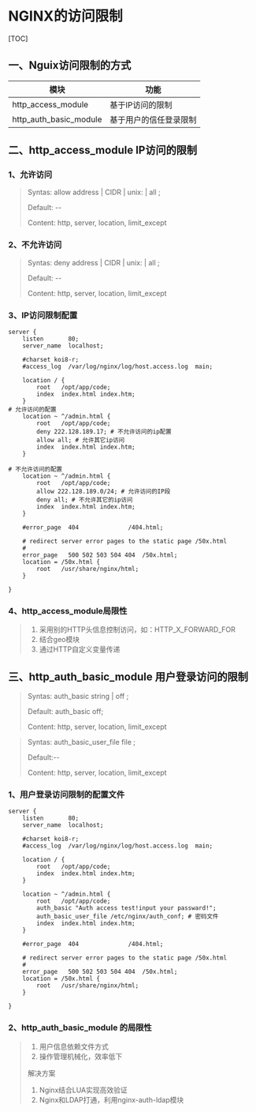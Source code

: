 # NGINX的访问限制

[TOC]

## 一、Nguix访问限制的方式

| 模块                   | 功能                   |
| ---------------------- | ---------------------- |
| http_access_module     | 基于IP访问的限制       |
| http_auth_basic_module | 基于用户的信任登录限制 |

## 二、http_access_module IP访问的限制

### 1、允许访问

> Syntas: allow address | CIDR | unix: | all ;
>
> Default: --
>
> Content: http, server, location, limit_except

### 2、不允许访问

> Syntas: deny address | CIDR | unix: | all ;
>
> Default: --
>
> Content: http, server, location, limit_except

### 3、IP访问限制配置

```shell
server {
    listen       80;
    server_name  localhost;

    #charset koi8-r;
    #access_log  /var/log/nginx/log/host.access.log  main;

    location / {
        root   /opt/app/code;
        index  index.html index.htm;
    }
# 允许访问的配置
    location ~ ^/admin.html {
        root   /opt/app/code;
        deny 222.128.189.17; # 不允许访问的ip配置
        allow all; # 允许其它ip访问
        index  index.html index.htm;
    }
    
# 不允许访问的配置
    location ~ ^/admin.html {
        root   /opt/app/code;
        allow 222.128.189.0/24; # 允许访问的IP段
        deny all; # 不允许其它的ip访问
        index  index.html index.htm;
    }

    #error_page  404              /404.html;

    # redirect server error pages to the static page /50x.html
    #
    error_page   500 502 503 504 404  /50x.html;
    location = /50x.html {
        root   /usr/share/nginx/html;
    }

}
```

### 4、http_access_module局限性

> 1. 采用别的HTTP头信息控制访问，如：HTTP_X_FORWARD_FOR
> 2. 结合geo模块
> 3. 通过HTTP自定义变量传递

## 三、http_auth_basic_module 用户登录访问的限制

> Syntas: auth_basic string | off ;
>
> Default: auth_basic  off;
>
> Content: http, server, location, limit_except



> Syntas: auth_basic_user_file file ;
>
> Default:--
>
> Content: http, server, location, limit_except

### 1、用户登录访问限制的配置文件

```shell
server {
    listen       80;
    server_name  localhost;

    #charset koi8-r;
    #access_log  /var/log/nginx/log/host.access.log  main;

    location / {
        root   /opt/app/code;
        index  index.html index.htm;
    }

    location ~ ^/admin.html {
        root   /opt/app/code;
        auth_basic "Auth access test!input your passward!";
        auth_basic_user_file /etc/nginx/auth_conf; # 密码文件
        index  index.html index.htm;
    }

    #error_page  404              /404.html;

    # redirect server error pages to the static page /50x.html
    #
    error_page   500 502 503 504 404  /50x.html;
    location = /50x.html {
        root   /usr/share/nginx/html;
    }

}
```

### 2、http_auth_basic_module 的局限性

> 1. 用户信息依赖文件方式
> 2. 操作管理机械化，效率低下
>
> 解决方案
>
> 1. Nginx结合LUA实现高效验证
> 2. Nginx和LDAP打通，利用nginx-auth-ldap模块



